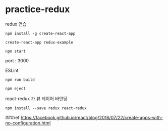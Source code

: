 # practice-redux
redux 연습

```
npm install -g create-react-app
```
```
create-react-app redux-example
```

```
npm start
```

port : 3000

ESLint

```
npm run build
```

```
npm eject 
```

react-redux 가 뷰 레이어 바인딩
```
npm install --save redux react-redux
```


###ref
https://facebook.github.io/react/blog/2016/07/22/create-apps-with-no-configuration.html
